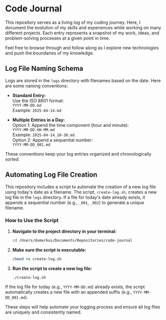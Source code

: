 # Code Journal

This repository serves as a living log of my coding journey. Here, I document the evolution of my skills and experiences while working on many different projects. Each entry represents a snapshot of my work, ideas, and problem-solving processes at a given point in time.

Feel free to browse through and follow along as I explore new technologies and push the boundaries of my knowledge.

## Log File Naming Schema

Logs are stored in the `logs` directory with filenames based on the date. Here are some naming conventions:

- **Standard Entry:**  
  Use the ISO 8601 format:  
  `YYYY-MM-DD.md`  
  Example: `2025-04-14.md`

- **Multiple Entries in a Day:**  
  Option 1: Append the time component (hour and minute):  
  `YYYY-MM-DD_HH-MM.md`  
  Example: `2025-04-14_10-30.md`  
  Option 2: Append a sequential number:  
  `YYYY-MM-DD_001.md`
  
These conventions keep your log entries organized and chronologically sorted.

## Automating Log File Creation

This repository includes a script to automate the creation of a new log file using today's date as a filename. The script, `create-log.sh`, creates a new log file in the `logs` directory. If a file for today's date already exists, it appends a sequential number (e.g., `_001`, `_002`) to generate a unique filename.

### How to Use the Script

1. **Navigate to the project directory in your terminal:**
    ```bash
    cd /Users/dumarkus/Documents/Repositories/code-journal
    ```
2. **Make sure the script is executable:**
    ```bash
    chmod +x create-log.sh
    ```
3. **Run the script to create a new log file:**
    ```bash
    ./create-log.sh
    ```

If the log file for today (e.g., `YYYY-MM-DD.md`) already exists, the script automatically creates a new file with an appended suffix (e.g., `YYYY-MM-DD_001.md`).

These steps will help automate your logging process and ensure all log files are uniquely and consistently named.